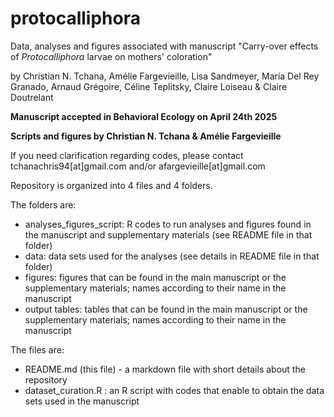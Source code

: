 # protocalliphora
Data, analyses and figures associated with manuscript "Carry-over effects of *Protocalliphora* larvae on mothers' coloration" 

by Christian N. Tchana, Amélie Fargevieille, Lisa Sandmeyer, María Del Rey Granado, Arnaud Grégoire, Céline Teplitsky, Claire Loiseau & Claire Doutrelant

**Manuscript accepted in Behavioral Ecology on April 24th 2025**

**Scripts and figures by Christian N. Tchana & Amélie Fargevieille**

If you need clarification regarding codes, please contact tchanachris94[at]gmail.com and/or afargevieille[at]gmail.com


Repository is organized into 4 files and 4 folders.

The folders are:
- analyses_figures_script: R codes to run analyses and figures found in the manuscript and supplementary materials (see README file in that folder)
- data: data sets used for the analyses (see details in README file in that folder)
- figures: figures that can be found in the main manuscript or the supplementary materials; names according to their name in the manuscript
- output tables: tables that can be found in the main manuscript or the supplementary materials; names according to their name in the manuscript

The files are:
- README.md (this file) - a markdown file with short details about the repository
- dataset_curation.R : an R script with codes that enable to obtain the data sets used in the manuscript



